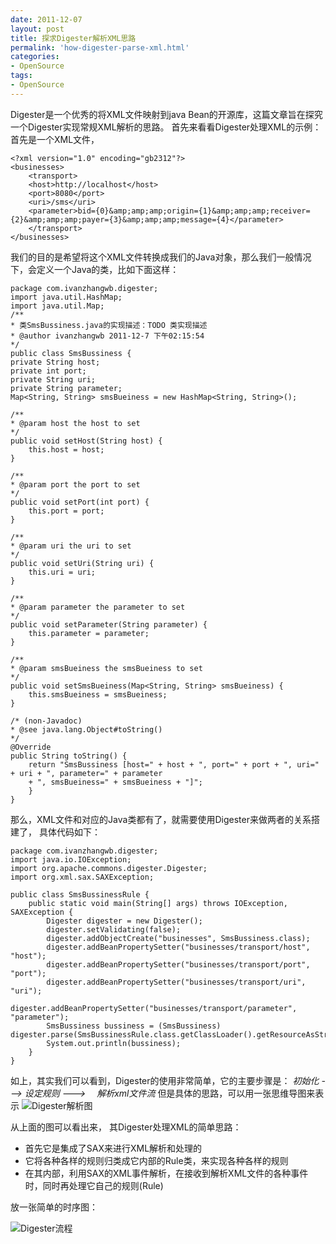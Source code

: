 ```yaml
---
date: 2011-12-07
layout: post
title: 探求Digester解析XML思路
permalink: 'how-digester-parse-xml.html'
categories:
- OpenSource
tags:
- OpenSource
---
```



Digester是一个优秀的将XML文件映射到java Bean的开源库，这篇文章旨在探究一个Digester实现常规XML解析的思路。
首先来看看Digester处理XML的示例：
首先是一个XML文件，

	<?xml version="1.0" encoding="gb2312"?>
	<businesses>
		<transport>
		<host>http://localhost</host>
		<port>8080</port>
		<uri>/sms</uri>
		<parameter>bid={0}&amp;amp;amp;origin={1}&amp;amp;amp;receiver={2}&amp;amp;amp;payer={3}&amp;amp;amp;message={4}</parameter>
		</transport>
	</businesses>


我们的目的是希望将这个XML文件转换成我们的Java对象，那么我们一般情况下，会定义一个Java的类，比如下面这样：

	package com.ivanzhangwb.digester;
	import java.util.HashMap;
	import java.util.Map;
	/**
	* 类SmsBussiness.java的实现描述：TODO 类实现描述
	* @author ivanzhangwb 2011-12-7 下午02:15:54
	*/
	public class SmsBussiness {
	private String host;
	private int port;
	private String uri;
	private String parameter;
	Map<String, String> smsBueiness = new HashMap<String, String>();
	
	/**
	* @param host the host to set
	*/
	public void setHost(String host) {
		this.host = host;
	}
	
	/**
	* @param port the port to set
	*/
	public void setPort(int port) {
		this.port = port;
	}
	
	/**
	* @param uri the uri to set
	*/
	public void setUri(String uri) {
		this.uri = uri;
	}
	
	/**
	* @param parameter the parameter to set
	*/
	public void setParameter(String parameter) {
		this.parameter = parameter;
	}
	
	/**
	* @param smsBueiness the smsBueiness to set
	*/
	public void setSmsBueiness(Map<String, String> smsBueiness) {
		this.smsBueiness = smsBueiness;
	}
	
	/* (non-Javadoc)
	* @see java.lang.Object#toString()
	*/
	@Override
	public String toString() {
		return "SmsBussiness [host=" + host + ", port=" + port + ", uri=" + uri + ", parameter=" + parameter
		+ ", smsBueiness=" + smsBueiness + "]";
		}
	}
	

那么，XML文件和对应的Java类都有了，就需要使用Digester来做两者的关系搭建了， 具体代码如下：


	package com.ivanzhangwb.digester;
	import java.io.IOException;
	import org.apache.commons.digester.Digester;
	import org.xml.sax.SAXException;

	public class SmsBussinessRule {
		public static void main(String[] args) throws IOException, SAXException {
			Digester digester = new Digester();
			digester.setValidating(false);
			digester.addObjectCreate("businesses", SmsBussiness.class);
			digester.addBeanPropertySetter("businesses/transport/host", "host");
			digester.addBeanPropertySetter("businesses/transport/port", "port");
			digester.addBeanPropertySetter("businesses/transport/uri", "uri");
			digester.addBeanPropertySetter("businesses/transport/parameter", "parameter");
			SmsBussiness bussiness = (SmsBussiness) digester.parse(SmsBussinessRule.class.getClassLoader().getResourceAsStream("config.xml"));
			System.out.println(bussiness);
		}
	}


  如上，其实我们可以看到，Digester的使用非常简单，它的主要步骤是：
  _初始化  --->  设定规则  ---> 　解析xml文件流_
  但是具体的思路，可以用一张思维导图来表示
  ![Digester解析图](http://farm8.staticflickr.com/7023/6470823989_2372466df6.jpg)

 从上面的图可以看出来， 其Digester处理XML的简单思路：
  * 首先它是集成了SAX来进行XML解析和处理的
  * 它将各种各样的规则归类成它内部的Rule类，来实现各种各样的规则
  * 在其内部，利用SAX的XML事件解析，在接收到解析XML文件的各种事件时，同时再处理它自己的规则(Rule)
 
 放一张简单的时序图：
 
  ![Digester流程](http://farm8.staticflickr.com/7015/6470824223_c6f15b2bfd.jpg)
